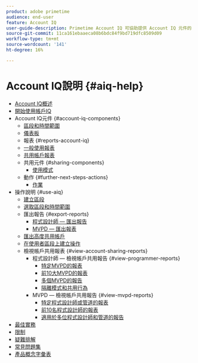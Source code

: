 ```yaml
---
product: adobe primetime
audience: end-user
feature: Account IQ
user-guide-description: Primetime Account IQ 可協助提供 Account IQ 元件的相關資訊，並逐步引導您了解使用各種元件的使用者歷程。
source-git-commit: 11ca161ebaaeca08b6bdc84f9bd719dfc8509d09
workflow-type: tm+mt
source-wordcount: '141'
ht-degree: 16%

---
```


# Account IQ說明 {#aiq-help}

+ [Account IQ概述](/help/AccountIQ/home.md)
+ [開始使用帳戶IQ](/help/AccountIQ/get-started.md)
+ Account IQ元件 {#account-iq-components}
   + [區段和時間範圍](/help/AccountIQ/segments-timeframe.md)
   + [儀表板](/help/AccountIQ/dashboard.md)
   + 報表 {#reports-account-iq}
   + [一般使用報表](/help/AccountIQ/general-usage-reports.md)
   + [共用帳戶報表](/help/AccountIQ/shared-acc-reports.md)
   + 共用元件 {#sharing-components}
      + [使用模式](/help/AccountIQ/usage-patterns.md)
   + 動作 {#further-next-steps-actions}
      + [作業](/help/AccountIQ/operations.md)
+ 操作說明 {#use-aiq}
   + [建立區段](/help/AccountIQ/build-segment.md)
   + [選取區段和時間範圍](/help/AccountIQ/howto-select-segment-timeframe.md)
   + 匯出報告 {#export-reports}
      + [程式設計師 — 匯出報告](/help/AccountIQ/export-segment-metrics-progr.md)
      + [MVPD — 匯出報表](/help/AccountIQ/export-segment-metrics-mvpd.md)
   + [匯出高度共用帳戶](/help/AccountIQ/export-acc-information.md)
   + [在使用者區段上建立操作](/help/AccountIQ/operation-affecting-user-segment.md)
   + 檢視帳戶共用報表 {#view-account-sharing-reports}
      + 程式設計師 — 檢視帳戶共用報告 {#view-programmer-reports}
         + [特定MVPD的報表](/help/AccountIQ/reports-for-specific-mvpds.md)
         + [前10大MVPD的報表](/help/AccountIQ/top-10-mvpd-reports.md)
         + [多個MVPD的報告](viewrep-multiple-mvpd.md)
         + [隔離模式和共用行為](/help/AccountIQ/isolation-mode.md)
      + MVPD — 檢視帳戶共用報告 {#view-mvpd-reports}
         + [特定程式設計師或管道的報表](/help/AccountIQ/reports-for-specific-programmers.md)
         + [前10名程式設計師的報表](/help/AccountIQ/top-10-programmer-reports.md)
         + [適用於多位程式設計師和管道的報告](viewrep-multiple-programmer.md)
+ [最佳實務](/help/AccountIQ/best-practices.md)
+ [限制](/help/AccountIQ/limitations.md)
+ [疑難排解](/help/AccountIQ/troubleshoot.md)
+ [常見問題集](/help/AccountIQ/faq.md)
+ [產品概念字彙表](/help/AccountIQ/product-concepts.md)